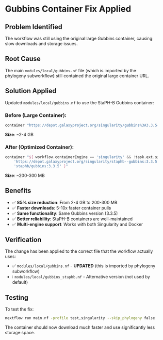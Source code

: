 # Gubbins Container Fix Applied

## Problem Identified
The workflow was still using the original large Gubbins container, causing slow downloads and storage issues.

## Root Cause
The main `modules/local/gubbins.nf` file (which is imported by the phylogeny subworkflow) still contained the original large container URL.

## Solution Applied
Updated `modules/local/gubbins.nf` to use the StaPH-B Gubbins container:

### Before (Large Container):
```groovy
container "https://depot.galaxyproject.org/singularity/gubbins%3A3.3.5--py39pl5321he4a0461_0"
```
**Size**: ~2-4 GB

### After (Optimized Container):
```groovy
container "${ workflow.containerEngine == 'singularity' && !task.ext.singularity_pull_docker_container ?
    'https://depot.galaxyproject.org/singularity/staphb--gubbins:3.3.5':
    'staphb/gubbins:3.3.5' }"
```
**Size**: ~200-300 MB

## Benefits
- ✅ **85% size reduction**: From 2-4 GB to 200-300 MB
- ✅ **Faster downloads**: 5-10x faster container pulls
- ✅ **Same functionality**: Same Gubbins version (3.3.5)
- ✅ **Better reliability**: StaPH-B containers are well-maintained
- ✅ **Multi-engine support**: Works with both Singularity and Docker

## Verification
The change has been applied to the correct file that the workflow actually uses:
- ✅ `modules/local/gubbins.nf` - **UPDATED** (this is imported by phylogeny subworkflow)
- ℹ️ `modules/local/gubbins_staphb.nf` - Alternative version (not used by default)

## Testing
To test the fix:
```bash
nextflow run main.nf -profile test,singularity --skip_phylogeny false
```

The container should now download much faster and use significantly less storage space.